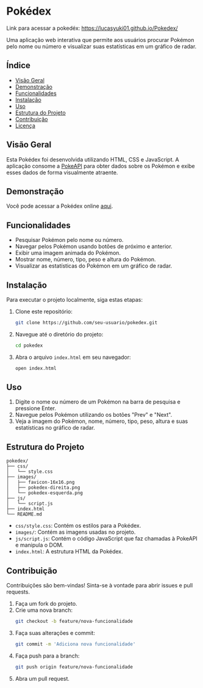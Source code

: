 # Pokédex
Link para acessar a pokedéx: https://lucasyuki01.github.io/Pokedex/

Uma aplicação web interativa que permite aos usuários procurar Pokémon pelo nome ou número e visualizar suas estatísticas em um gráfico de radar.

## Índice

- [Visão Geral](#visão-geral)
- [Demonstração](#demonstração)
- [Funcionalidades](#funcionalidades)
- [Instalação](#instalação)
- [Uso](#uso)
- [Estrutura do Projeto](#estrutura-do-projeto)
- [Contribuição](#contribuição)
- [Licença](#licença)

## Visão Geral

Esta Pokédex foi desenvolvida utilizando HTML, CSS e JavaScript. A aplicação consome a [PokeAPI](https://pokeapi.co/) para obter dados sobre os Pokémon e exibe esses dados de forma visualmente atraente.

## Demonstração

Você pode acessar a Pokédex online [aqui](#).

## Funcionalidades

- Pesquisar Pokémon pelo nome ou número.
- Navegar pelos Pokémon usando botões de próximo e anterior.
- Exibir uma imagem animada do Pokémon.
- Mostrar nome, número, tipo, peso e altura do Pokémon.
- Visualizar as estatísticas do Pokémon em um gráfico de radar.

## Instalação

Para executar o projeto localmente, siga estas etapas:

1. Clone este repositório:
   ```bash
   git clone https://github.com/seu-usuario/pokedex.git
   ```
2. Navegue até o diretório do projeto:
   ```bash
   cd pokedex
   ```

3. Abra o arquivo `index.html` em seu navegador:
   ```bash
   open index.html
   ```

## Uso

1. Digite o nome ou número de um Pokémon na barra de pesquisa e pressione Enter.
2. Navegue pelos Pokémon utilizando os botões "Prev" e "Next".
3. Veja a imagem do Pokémon, nome, número, tipo, peso, altura e suas estatísticas no gráfico de radar.

## Estrutura do Projeto

```
pokedex/
├── css/
│   └── style.css
├── images/
│   ├── favicon-16x16.png
│   ├── pokedex-direita.png
│   └── pokedex-esquerda.png
├── js/
│   └── script.js
├── index.html
└── README.md
```

- `css/style.css`: Contém os estilos para a Pokédex.
- `images/`: Contém as imagens usadas no projeto.
- `js/script.js`: Contém o código JavaScript que faz chamadas à PokeAPI e manipula o DOM.
- `index.html`: A estrutura HTML da Pokédex.

## Contribuição

Contribuições são bem-vindas! Sinta-se à vontade para abrir issues e pull requests.

1. Faça um fork do projeto.
2. Crie uma nova branch:
   ```bash
   git checkout -b feature/nova-funcionalidade
   ```
3. Faça suas alterações e commit:
   ```bash
   git commit -m 'Adiciona nova funcionalidade'
   ```
4. Faça push para a branch:
   ```bash
   git push origin feature/nova-funcionalidade
   ```
5. Abra um pull request.
